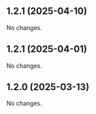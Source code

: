 ## 1.2.1 (2025-04-10)

No changes.


## 1.2.1 (2025-04-01)

No changes.


## 1.2.0 (2025-03-13)

No changes.

